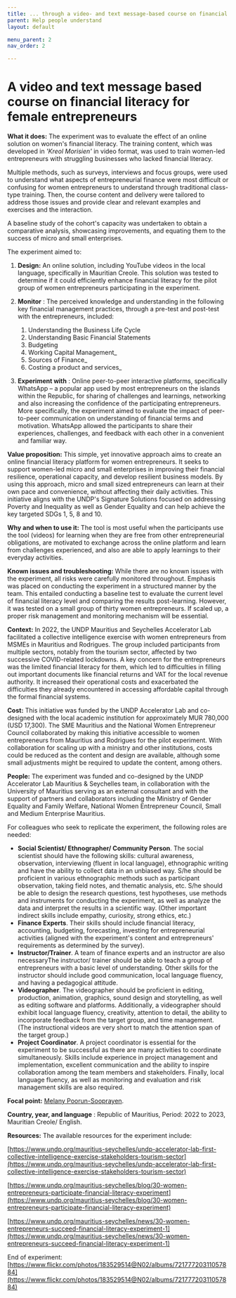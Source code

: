 ```yaml
---
title: ... through a video- and text message-based course on financial literacy for female entrepreneurs
parent: Help people understand
layout: default

menu_parent: 2
nav_order: 2

---
```

# A video and text message based course on financial literacy for female entrepreneurs

**What it does:** The experiment was to evaluate the effect of an online solution on women's financial literacy. The training content, which was developed in _'Kreol Morisien'_ in video format, was used to train women-led entrepreneurs with struggling businesses who lacked financial literacy.

 Multiple methods, such as surveys, interviews and focus groups, were used to understand what aspects of entrepreneurial finance were most difficult or confusing for women entrepreneurs to understand through traditional class-type training. Then, the course content and delivery were tailored to address those issues and provide clear and relevant examples and exercises and the interaction.

 A baseline study of the cohort's capacity was undertaken to obtain a comparative analysis, showcasing improvements, and equating them to the success of micro and small enterprises.

The experiment aimed to:

1. **Design:** An online solution, including YouTube videos in the local language, specifically in Mauritian Creole. This solution was tested to determine if it could efficiently enhance financial literacy for the pilot group of women entrepreneurs participating in the experiment.
2. **Monitor** : The perceived knowledge and understanding in the following key financial management practices, through a pre-test and post-test with the entrepreneurs, included:
    1. Understanding the Business Life Cycle
    2. Understanding Basic Financial Statements
    3. Budgeting
    4. Working Capital Management_
    5. Sources of Finance_
    6. Costing a product and services_

1. **Experiment with** : Online peer-to-peer interactive platforms, specifically WhatsApp – a popular app used by most entrepreneurs on the islands within the Republic, for sharing of challenges and learnings, networking and also increasing the confidence of the participating entrepreneurs. More specifically, the experiment aimed to evaluate the impact of peer-to-peer communication on understanding of financial terms and motivation. WhatsApp allowed the participants to share their experiences, challenges, and feedback with each other in a convenient and familiar way.

**Value proposition:** This simple, yet innovative approach aims to create an online financial literacy platform for women entrepreneurs. It seeks to support women-led micro and small enterprises in improving their financial resilience, operational capacity, and develop resilient business models. By using this approach, micro and small sized entrepreneurs can learn at their own pace and convenience, without affecting their daily activities. This initiative aligns with the UNDP's Signature Solutions focused on addressing Poverty and Inequality as well as Gender Equality and can help achieve the key targeted SDGs 1, 5, 8 and 10.

**Why and when to use it:** The tool is most useful when the participants use the tool (videos) for learning when they are free from other entrepreneurial obligations, are motivated to exchange across the online platform and learn from challenges experienced, and also are able to apply learnings to their everyday activities.

**Known issues and troubleshooting:** While there are no known issues with the experiment, all risks were carefully monitored throughout. Emphasis was placed on conducting the experiment in a structured manner by the team. This entailed conducting a baseline test to evaluate the current level of financial literacy level and comparing the results post-learning. However, it was tested on a small group of thirty women entrepreneurs. If scaled up, a proper risk management and monitoring mechanism will be essential.

**Context:** In 2022, the UNDP Mauritius and Seychelles Accelerator Lab facilitated a collective intelligence exercise with women entrepreneurs from MSMEs in Mauritius and Rodrigues. The group included participants from multiple sectors, notably from the tourism sector, affected by two successive COVID-related lockdowns. A key concern for the entrepreneurs was the limited financial literacy for them, which led to difficulties in filling out important documents like financial returns and VAT for the local revenue authority. It increased their operational costs and exacerbated the difficulties they already encountered in accessing affordable capital through the formal financial systems.

**Cost:** This initiative was funded by the UNDP Accelerator Lab and co-designed with the local academic institution for approximately MUR 780,000 (USD 17,300). The SME Mauritius and the National Women Entrepreneur Council collaborated by making this initiative accessible to women entrepreneurs from Mauritius and Rodrigues for the pilot experiment. With collaboration for scaling up with a ministry and other institutions, costs could be reduced as the content and design are available, although some small adjustments might be required to update the content, among others.

**People:** The experiment was funded and co-designed by the UNDP Accelerator Lab Mauritius & Seychelles team, in collaboration with the University of Mauritius serving as an external consultant and with the support of partners and collaborators including the Ministry of Gender Equality and Family Welfare, National Women Entrepreneur Council, Small and Medium Enterprise Mauritius.

For colleagues who seek to replicate the experiment, the following roles are needed:

* **Social Scientist/ Ethnographer/ Community Person**. The social scientist should have the following skills: cultural awareness, observation, interviewing (fluent in local language), ethnographic writing and have the ability to collect data in an unbiased way. S/he should be proficient in various ethnographic methods such as participant observation, taking field notes, and thematic analysis, etc. S/he should be able to design the research questions, test hypotheses, use methods and instruments for conducting the experiment, as well as analyze the data and interpret the results in a scientific way. (Other important indirect skills include empathy, curiosity, strong ethics, etc.)
* **Finance Experts**. Their skills should include financial literacy, accounting, budgeting, forecasting, investing for entrepreneurial activities (aligned with the experiment's content and entrepreneurs' requirements as determined by the survey). 
* **Instructor/Trainer**. A team of finance experts and an instructor are also necessaryThe instructor/ trainer should be able to teach a group of entrepreneurs with a basic level of understanding. Other skills for the instructor should include good communication, local language fluency, and having a pedagogical attitude. 
* **Videographer**. The videographer should be proficient in editing, production, animation, graphics, sound design and storytelling, as well as editing software and platforms. Additionally, a videographer should exhibit local language fluency, creativity, attention to detail, the ability to incorporate feedback from the target group, and time management. (The instructional videos are very short to match the attention span of the target group.)
* **Project Coordinator**. A project coordinator is essential for the experiment to be successful as there are many activities to coordinate simultaneously. Skills include experience in project management and implementation, excellent communication and the ability to inspire collaboration among the team members and stakeholders. Finally, local language fluency, as well as monitoring and evaluation and risk management skills are also required.

**Focal point:** [Melany Poorun-Sooprayen](/Financial-inclusion-toolkit/contributors/Melany-Poorun-Sooprayen.html).

**Country, year, and language** : Republic of Mauritius, Period: 2022 to 2023, Mauritian Creole/ English.

**Resources:** The available resources for the experiment include:

[https://www.undp.org/mauritius-seychelles/undp-accelerator-lab-first-collective-intelligence-exercise-stakeholders-tourism-sector](https://www.undp.org/mauritius-seychelles/undp-accelerator-lab-first-collective-intelligence-exercise-stakeholders-tourism-sector)

[https://www.undp.org/mauritius-seychelles/blog/30-women-entrepreneurs-participate-financial-literacy-experiment](https://www.undp.org/mauritius-seychelles/blog/30-women-entrepreneurs-participate-financial-literacy-experiment)

[https://www.undp.org/mauritius-seychelles/news/30-women-entrepreneurs-succeed-financial-literacy-experiment-1](https://www.undp.org/mauritius-seychelles/news/30-women-entrepreneurs-succeed-financial-literacy-experiment-1)

End of experiment: [https://www.flickr.com/photos/183529514@N02/albums/72177720311057884](https://www.flickr.com/photos/183529514@N02/albums/72177720311057884)
